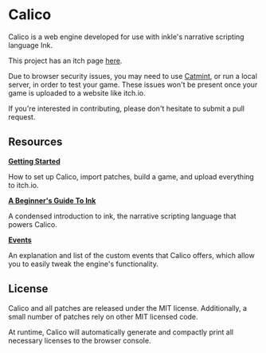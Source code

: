 # Calico

Calico is a web engine developed for use with inkle's narrative scripting language Ink.

This project has an itch page [here](https://elliotherriman.itch.io/calico).

Due to browser security issues, you may need to use [Catmint](https://elliotherriman.itch.io/catmint), or run a local server, in order to test your game. These issues won't be present once your game is uploaded to a website like itch.io.

If you're interested in contributing, please don't hesitate to submit a pull request.

## Resources

**[Getting Started](./documentation/getting%20started.md)**

How to set up Calico, import patches, build a game, and upload everything to itch.io.

**[A Beginner's Guide To Ink](./documentation/ink%20guide.md)**

A condensed introduction to ink, the narrative scripting language that powers Calico.

**[Events](./documentation/events.md)**

An explanation and list of the custom events that Calico offers, which allow you to easily tweak the engine's functionality.

## License

Calico and all patches are released under the MIT license. Additionally, a small number of patches rely on other MIT licensed code. 

At runtime, Calico will automatically generate and compactly print all necessary licenses to the browser console.
